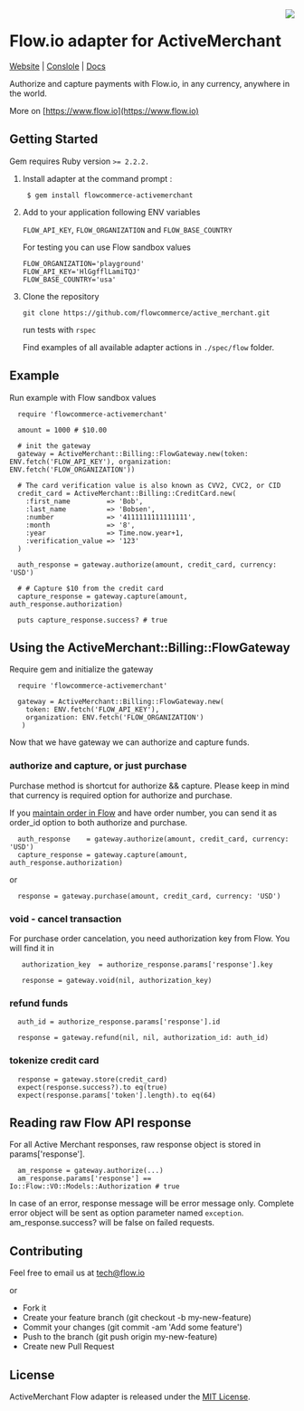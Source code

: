 <img align="right" src="http://i.imgur.com/tov8bTw.png">

# Flow.io adapter for ActiveMerchant

[Website](https://www.flow.io/) | [Conslole](https://console.flow.io/) | [Docs](https://docs.flow.io/)

Authorize and capture payments with Flow.io, in any currency, anywhere in the world.

More on [https://www.flow.io](https://www.flow.io)

## Getting Started

Gem requires Ruby version ```>= 2.2.2.```

1. Install adapter at the command prompt :

	```
	 $ gem install flowcommerce-activemerchant
	```

1. Add to your application following ENV variables

	```FLOW_API_KEY```, ```FLOW_ORGANIZATION``` and ```FLOW_BASE_COUNTRY```
	
	For testing you can use Flow sandbox values

	```
	FLOW_ORGANIZATION='playground'
	FLOW_API_KEY='HlGgfflLamiTQJ'
	FLOW_BASE_COUNTRY='usa'
	```

1. Clone the repository

	```git clone https://github.com/flowcommerce/active_merchant.git```
	
	run tests with `rspec`
	
	Find examples of all available adapter actions in `./spec/flow` folder.


## Example

Run example with Flow sandbox values

```
  require 'flowcommerce-activemerchant'

  amount = 1000 # $10.00

  # init the gateway
  gateway = ActiveMerchant::Billing::FlowGateway.new(token: ENV.fetch('FLOW_API_KEY'), organization: ENV.fetch('FLOW_ORGANIZATION'))

  # The card verification value is also known as CVV2, CVC2, or CID
  credit_card = ActiveMerchant::Billing::CreditCard.new(
    :first_name         => 'Bob',
    :last_name          => 'Bobsen',
    :number             => '4111111111111111',
    :month              => '8',
    :year               => Time.now.year+1,
    :verification_value => '123'
  )

  auth_response = gateway.authorize(amount, credit_card, currency: 'USD')

  # # Capture $10 from the credit card
  capture_response = gateway.capture(amount, auth_response.authorization)

  puts capture_response.success? # true

```

## Using the ActiveMerchant::Billing::FlowGateway

Require gem and initialize the gateway

```
  require 'flowcommerce-activemerchant'

  gateway = ActiveMerchant::Billing::FlowGateway.new(
    token: ENV.fetch('FLOW_API_KEY'),
    organization: ENV.fetch('FLOW_ORGANIZATION')
   )
```

Now that we have gateway we can authorize and capture funds.



### authorize and capture, or just purchase

Purchase method is shortcut for authorize && capture. Please keep in mind that currency is required option for authorize and purchase.

If you [maintain order in Flow](https://docs.flow.io/module/localization/resource/orders) and have order number, you can send it as order_id option to both authorize and purchase.

```
  auth_response    = gateway.authorize(amount, credit_card, currency: 'USD')
  capture_response = gateway.capture(amount, auth_response.authorization)

```

or

```
  response = gateway.purchase(amount, credit_card, currency: 'USD')
```

### void - cancel transaction

For purchase order cancelation, you need authorization key from Flow. You will find it in

```
   authorization_key  = authorize_response.params['response'].key

   response = gateway.void(nil, authorization_key)
```

### refund funds

```
  auth_id = authorize_response.params['response'].id

  response = gateway.refund(nil, nil, authorization_id: auth_id)
```

### tokenize credit card

```
  response = gateway.store(credit_card)
  expect(response.success?).to eq(true)
  expect(response.params['token'].length).to eq(64)
```



## Reading raw Flow API response

For all Active Merchant responses, raw response object is stored in params['response'].

```
  am_response = gateway.authorize(...)
  am_response.params['response'] == Io::Flow::V0::Models::Authorization # true
```

In case of an error, response message will be error message only. Complete error object
will be sent as option parameter named ```exception```. am_response.success? will be false on failed
requests.

## Contributing

Feel free to email us at tech@flow.io

or

* Fork it
* Create your feature branch (git checkout -b my-new-feature)
* Commit your changes (git commit -am 'Add some feature')
* Push to the branch (git push origin my-new-feature)
* Create new Pull Request

## License

ActiveMerchant Flow adapter is released under the [MIT License](https://github.com/flowcommerce/active_merchant/blob/master/LICENSE).